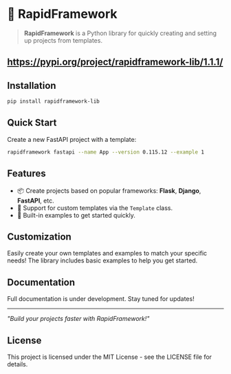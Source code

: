 # 🚀 RapidFramework

> **RapidFramework** is a Python library for quickly creating and setting up projects from templates.

## https://pypi.org/project/rapidframework-lib/1.1.1/

## Installation

```bash
pip install rapidframework-lib
```

## Quick Start

Create a new FastAPI project with a template:

```bash
rapidframework fastapi --name App --version 0.115.12 --example 1
```

## Features

- 📦 Create projects based on popular frameworks: **Flask**, **Django**, **FastAPI**, etc.
- 🎨 Support for custom templates via the `Template` class.
- 🚀 Built-in examples to get started quickly.

## Customization

Easily create your own templates and examples to match your specific needs!
The library includes basic examples to help you get started.

## Documentation

Full documentation is under development.
Stay tuned for updates!

---

_"Build your projects faster with RapidFramework!"_

## License

This project is licensed under the MIT License - see the LICENSE file for details.
